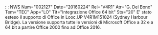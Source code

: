  :  : NWS Num="002127" Date="20160224" Rel="V4R1" Atr="G. Del Bono" Tem="TEC" App="LO" Tit="Integrazione Office 64 bit" Sts="20"
E' stato esteso il supporto di Office in Looc.UP V4R1M151024 (Sydney Harbour Bridge).
La versione supporta tutte le versioni di Microsoft Office a 32 e a 64 bit a partire Office 2000 fino ad Office 2016.
